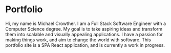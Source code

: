 # Portfolio

Hi, my name is Michael Crowther. I am a Full Stack Software Engineer with a Computer Science degree. My goal is to take aspiring ideas and transform them into scalable and visually appealing applications. I have a passion for making things work, and aim to change the world with software. This portfolio site is a SPA React application, and is currently a work in progress.
